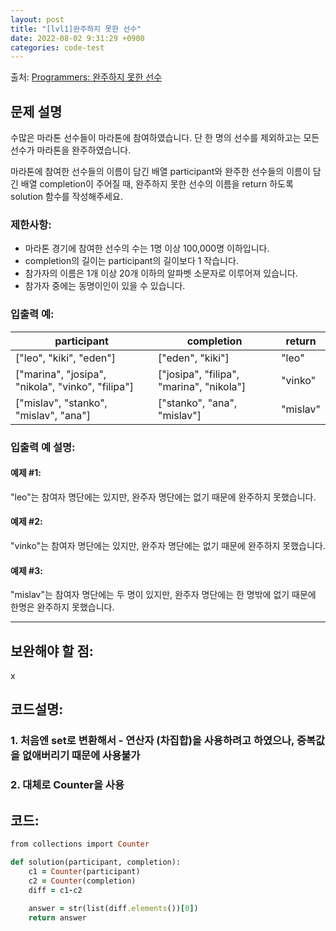 ```yaml
---
layout: post
title: "[lvl1]완주하지 못한 선수"
date: 2022-08-02 9:31:29 +0900
categories: code-test
---
```


출처: [Programmers: 완주하지 못한 선수
](https://school.programmers.co.kr/learn/courses/30/lessons/42576)

## 문제 설명

수많은 마라톤 선수들이 마라톤에 참여하였습니다. 단 한 명의 선수를 제외하고는 모든 선수가 마라톤을 완주하였습니다.

마라톤에 참여한 선수들의 이름이 담긴 배열 participant와 완주한 선수들의 이름이 담긴 배열 completion이 주어질 때, 완주하지 못한 선수의 이름을 return 하도록 solution 함수를 작성해주세요.

### 제한사항:
* 마라톤 경기에 참여한 선수의 수는 1명 이상 100,000명 이하입니다.
* completion의 길이는 participant의 길이보다 1 작습니다.
* 참가자의 이름은 1개 이상 20개 이하의 알파벳 소문자로 이루어져 있습니다.
* 참가자 중에는 동명이인이 있을 수 있습니다.

### 입출력 예:

| participant                                       | completion                               | return   |
|---------------------------------------------------|------------------------------------------|----------|
| ["leo", "kiki", "eden"]                           | ["eden", "kiki"]                         | "leo"    |
| ["marina", "josipa", "nikola", "vinko", "filipa"] | ["josipa", "filipa", "marina", "nikola"] | "vinko"  |
| ["mislav", "stanko", "mislav", "ana"]             | ["stanko", "ana", "mislav"]              | "mislav" |

### 입출력 예 설명:

#### 예제 #1:
"leo"는 참여자 명단에는 있지만, 완주자 명단에는 없기 때문에 완주하지 못했습니다.

#### 예제 #2:
"vinko"는 참여자 명단에는 있지만, 완주자 명단에는 없기 때문에 완주하지 못했습니다.

#### 예제 #3:
"mislav"는 참여자 명단에는 두 명이 있지만, 완주자 명단에는 한 명밖에 없기 때문에 한명은 완주하지 못했습니다.
<br>
<hr>

## 보완해야 할 점: 
x
<br>



## 코드설명:
### 1. 처음엔 set로 변환해서 - 연산자 (차집합)을 사용하려고 하였으나, 중복값을 없애버리기 때문에 사용불가
### 2. 대체로 Counter을 사용

## 코드:

```ruby
from collections import Counter

def solution(participant, completion):
    c1 = Counter(participant)
    c2 = Counter(completion)
    diff = c1-c2
    
    answer = str(list(diff.elements())[0])
    return answer
```
